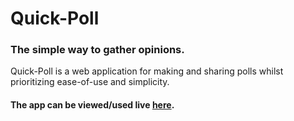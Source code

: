 # Quick-Poll
### The simple way to gather opinions.

Quick-Poll is a web application for making and sharing polls whilst prioritizing ease-of-use and simplicity.

#### The app can be viewed/used live [here](https://quick-vote.herokuapp.com/).
